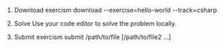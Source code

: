 1. Download
exercism download --exercise=hello-world --track=csharp

2. Solve
Use your code editor to solve the problem locally.

3. Submit
exercism submit /path/to/file [/path/to/file2 ...]
